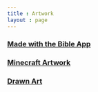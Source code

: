 ```yaml
---
title : Artwork
layout : page
---
```


<h3><a href = "samuraiowl.github.io/bible-art">Made with the Bible App</a></h3>
<h3><a href = "samuraiowl.github.io/minecraft-art">Minecraft Artwork</a></h3>
<h3><a href = "samuraiowl.github.io/drawn-art">Drawn Art</a></h3>
